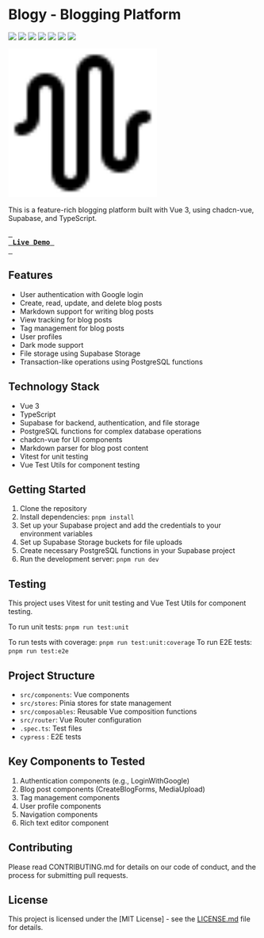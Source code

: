 

# Blogy - Blogging Platform

![][ci] ![][views] ![][stars] ![][forks] ![][issues] ![][license] ![][repo-size]


<!-- logo/title -->

<picture>
  <source media="(prefers-color-scheme: dark, (max-width:300px))" srcset="./public/logo-white.svg">
  <source media="(prefers-color-scheme: light,(max-width:300px))" srcset="./public/logo.svg">
  <img src="./public/logo.svg" width="300px" alt="Blogy Logo">
</picture>

 This is a feature-rich blogging platform built with Vue 3, using chadcn-vue, Supabase, and TypeScript.

<!-- <picture>
  <source media="(prefers-color-scheme: light)" srcset="https://graph.org/file/12ea4beff2367f40f13ce.png">
  <source media="(prefers-color-scheme: dark)" srcset="https://graph.org/file/16937ebb693470d804f31.png">
  <img src="https://graph.org/file/12ea4beff2367f40f13ce.png" alt="infinitunes">
</picture> -->

**[<kbd> <br> &nbsp;**Live Demo**&nbsp; <br> </kbd>][site]**

## Features

- User authentication with Google login
- Create, read, update, and delete blog posts
- Markdown support for writing blog posts
- View tracking for blog posts
- Tag management for blog posts
- User profiles
- Dark mode support
- File storage using Supabase Storage
- Transaction-like operations using PostgreSQL functions

## Technology Stack

- Vue 3
- TypeScript
- Supabase for backend, authentication, and file storage
- PostgreSQL functions for complex database operations
- chadcn-vue for UI components
- Markdown parser for blog post content
- Vitest for unit testing
- Vue Test Utils for component testing

## Getting Started

1. Clone the repository
2. Install dependencies: `pnpm install`
3. Set up your Supabase project and add the credentials to your environment variables
4. Set up Supabase Storage buckets for file uploads
5. Create necessary PostgreSQL functions in your Supabase project
6. Run the development server: `pnpm run dev`

## Testing

This project uses Vitest for unit testing and Vue Test Utils for component testing.

To run unit tests:
`pnpm run test:unit`

To run tests with coverage:
`pnpm run test:unit:coverage`
To run E2E tests:
`pnpm run test:e2e`

## Project Structure

- `src/components`: Vue components
- `src/stores`: Pinia stores for state management
- `src/composables`: Reusable Vue composition functions
- `src/router`: Vue Router configuration
- `.spec.ts`: Test files
- `cypress` : E2E tests

## Key Components to Tested

1. Authentication components (e.g., LoginWithGoogle)
2. Blog post components (CreateBlogForms, MediaUpload)
3. Tag management components
4. User profile components
5. Navigation components
   <!-- 6. Comment system components adding -->
   <!-- 7. Search functionality adding -->
   <!-- 8. Pagination component adding -->
6. Rich text editor component

## Contributing

Please read CONTRIBUTING.md for details on our code of conduct, and the process for submitting pull requests.

## License

This project is licensed under the [MIT License] - see the [LICENSE.md](./License) file for details.




<!----------------------------------{ Labels }--------------------------------->

[views]: https://komarev.com/ghpvc/?username=blogy-app&label=view%20counter&color=red&style=flat
[repo-size]: https://img.shields.io/github/repo-size/ahmedmaher2481998/blogy-app
[issues]: https://img.shields.io/github/issues-raw/ahmedmaher2481998/blogy-app
[license]: https://img.shields.io/github/license/ahmedmaher2481998/blogy-app
[forks]: https://img.shields.io/github/forks/ahmedmaher2481998/blogy-app?style=flat
[stars]: https://img.shields.io/github/stars/ahmedmaher2481998/blogy-app
[contributors]: https://contrib.rocks/image?repo=ahmedmaher2481998/blogy-app&max=500
[contributors-graph]: https://github.com/ahmedmaher2481998/blogy-app/graphs/contributors
[contrib-rocks]: https://contrib.rocks/preview?repo=ahmedmaher2481998%2blogy-app
[ci]: https://github.com/rajput-hemant/infinitunes/actions/workflows/ci.yml/badge.svg

<!-----------------------------------{ Links }---------------------------------->

[site]: https://blogy.vercel.app
